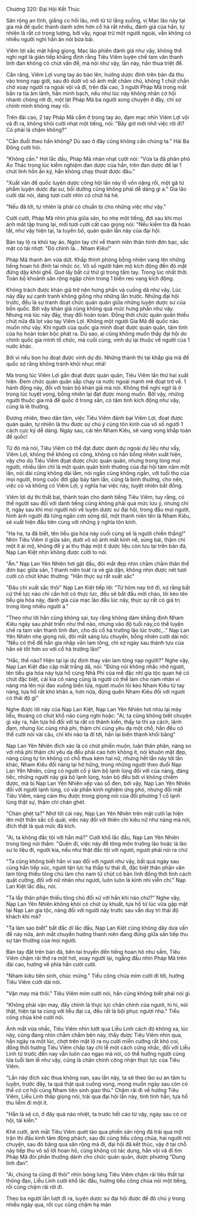 




Chương 320: Đại Hội Kết Thúc


Sân rộng an tĩnh, giằng co hồi lâu, mới từ từ lắng xuống, vị Mạc lão này tại gia mã đế quốc thành danh sớm hơn cổ hà rất nhiều, đánh giá của hắn, tự nhiên là rất có trọng lượng, bởi vậy, ngoại trừ một người ngoài, vẫn không có nhiều người nghĩ hắn ăn nói bừa bãi.

Viêm lợi sắc mặt hắng giọng, Mạc lão phiên đánh giá như vậy, không thể nghi ngờ là gián tiếp khẳng định rằng Tiêu Viêm luyện chế tam văn thanh linh đan không có chút vấn đề, mà nói như vậy, lần này, hắn thua triệt để.

Cắn răng, Viêm Lợi vung tay áo bào lên, hướng dược đỉnh trên bàn đá thu vào trong nạp giới, sau đó dưới vô số ánh mắt chăm chú, không 1 chút chần chờ xoay người ra ngoài vội vã đi, trên đài cao, 3 người Pháp Mã trong mắt bắn ra tia âm lãnh, hắn minh bạch, nếu như lúc này không nhân cơ hội nhanh chóng rời đi, một lát Pháp Mã ba người xong chuyện ở đây, chỉ sợ chính mình không may rồi.

Trên đài cao, 2 tay Pháp Mã cắm ở trong tay áo, đạm mạc nhìn Viêm Lợi vội vã đi ra, không khỏi cười nhạt một tiếng, nói: "Bây giờ mới nhớ việc rời đi? Có phải là chậm không?"

"Cần đuổi theo hắn không? Dù sao ở đây cũng không cần chúng ta." Hải Ba Đông cười hỏi.

"Không cần." Hơi lắc đầu, Pháp Mã nhàn nhạt cười nói: "Vừa ta đã phân phó Áo Thác trong lúc kiểm nghiệm đan dược của hắn, trên đan dược để lại 1 chút linh hồn ấn ký, hắn không chạy thoát được đâu."

"Xuất vân đế quốc luyện dược công hội lần này lỗ vốn nặng rồi, một gã tứ phẩm luyện dược đại sư, bồi dưỡng cũng không phải dễ dàng gì a." Gia lão cười dài nói, dáng tươi cười nhìn có chút hả hê.

"Nếu đã tới, tự nhiên là phải có chuẩn bị cho những việc như vậy."

Cười cười, Pháp Mã nhìn phía giữa sân, ho nhẹ một tiếng, đợi sau khi mọi ánh mắt tập trung lại, mới tươi cười cất cao giọng nói: "Nếu kiểm tra đã hoàn tất, như vậy hiện tại, ta tuyên bố, quán quân lần này của đại hội.

Bàn tay lộ ra khỏi tay áo. Ngón tay chỉ về thanh niên thân hình đơn bạc, sắc mặt có tái nhợt: "Đó chình là... Nham Kiêu!"

Pháp Mã thanh âm vừa dứt. Khắp thính phòng bỗng nhiên vang lên những tiếng hoan hô đinh tai nhức óc. Vô số người hâm mộ kích động đến đỏ mặt đứng dậy khỏi ghế. Quơ lấy bất cứ thứ gì trong tầm tay. Trong lúc nhất thời. Toàn bộ khoảnh sân rộng ngập chìm trong 1 biển reo vang kích động.

Không trách được khán giả trở nên hưng phấn và cuồng dã như vậy. Lúc này đây sự cạnh tranh không giống như những lần trước. Những đại hội trước, đều là sự tranh đoạt chức quán quân giữa những luyện dược sư của bổn quốc. Bởi vậy khán giả cũng không quá mức hưng phấn như vậy. Nhưng mà lúc này đây, thay đổi hoàn toàn. Đồng thời chức quán quân thiếu chút nữa đã lọt vào tay Viêm Lợi. Không một người Gia Mã đế quốc nào muốn như vậy. Khi người của quốc gia mình đoạt được quán quân, tâm tình của họ hoàn toàn bộc phát ra. Dù sao, ai cũng không muốn thấy đại hội do chính quốc gia mình tổ chức, mà cuối cùng, vinh dự lại thuộc về người của 1 nước khác.

Bởi vì nếu bọn họ đoạt được vinh dự đó. Những thành thị tại khắp gia mã đế quốc sợ rằng không tránh khỏi nhục nhã!

Mà trong lúc Viêm Lợi gần đoạt được quán quân, Tiêu Viêm lần thứ hai xuất hiện. Đem chức quán quân sắp chạy ra nước ngoài mạnh mẽ đoạt trở về. 1 hành động này, đối với toàn bộ khán giả mà nói. Không thể nghi ngờ là ở trong lúc tuyệt vọng, bỗng nhiên lại đạt được mong muốn. Bởi vậy, những người thuộc gia mã đế quốc ở trong sân, có tâm tình kích động như vậy, cũng là lẽ thường.

Đương nhiên, theo dân tâm, việc Tiêu Viêm đánh bại Viêm Lợi, đoạt được quán quân, tự nhiên là thu được sự chú ý cùng tôn kính của vô số người 1 cách cực kỳ dễ dàng. Ngày sau, cái tên Nham Kiêu, sẽ vang vọng khắp toàn đế quốc!

Từ đó mà nói, Tiêu Viêm có thể đạt được danh dự ngoài dự liệu như vầy, Viêm Lợi, không thể không có công, không có hắn bỗng nhiên xuất hiện, vậy cho dù Tiêu Viêm đọat được chức quán quân, nhưng trong lòng mọi người, nhiều lắm chỉ là một quán quân bình thường của đại hội tám năm một lần, nói dài cũng không dài lắm, nói ngắn cũng không ngắn, với tuổi thọ của mọi người, trong cuộc đời gặp bảy tám lần, cũng là bình thường, cho nên, việc có và không có Viêm Lợi, ý nghĩa hai việc này, tuyệt nhiên bất đồng.

Viêm lợi dự thi thất bại, thành toàn cho danh tiếng Tiêu Viêm, tuy rằng, có thể người sau đối với danh tiếng cũng không phải quá mức lưu ý, nhưng chí ít, ngày sau khi mọi người nói về luyện dược sư đại hội, trong đầu mọi người, hình ảnh người đã từng ngăn cơn sóng dữ, một thanh niên tên là Nham Kiêu, sẽ xuất hiện đầu tiên cùng với những ý nghĩa tôn kính.

"Ha ha, ta đã biết, tên tiểu gia hỏa này cuối cùng sẽ là người chiến thắng!" Nhìn Tiêu Viêm ở giữa sân, dưới vô số ánh mắt kính nể, sùng bái, thậm chí một ít ái mộ, không để ý ai thu thập một ít dược liệu còn lưu lại trên bàn đá, Nạp Lan Kiệt nhịn không được cười to nói.

"Ân." Nạp Lan Yên Nhiên hơi gật đầu, đôi mắt đẹp nhìn chằm chằm thân thể đơn bạc giữa sân, 1 thanh niên toát ra vẻ già dặn, không nhịn được nét tươi cười có chút khác thường: "Hắn thực sự rất xuất sắc"

"Đâu chỉ xuất sắc thôi" Nạp Lan Kiệt tiếp lời: "Từ hôm nay trở đi, sợ rằng bất cứ thế lực nào chỉ cần hơi có thực lực, đều sẽ bắt đầu mời chào, lôi kéo tên tiểu gia hỏa này, đánh giá của mạc lão đầu lúc nãy, thực sự rất có giá trị trong lòng nhiều người a."

"Theo như lời hắn cũng không sai, tuy rằng không dám khẳng định Nham Kiêu ngày sau phát triển như thế nào, nhưng vào độ tuổi này,có thể luyện chế ra tam văn thanh linh đan, cho dù cổ hà trưởng lão lúc trước,.." Nạp Lan Yên Nhiên nhẹ giọng nói, đôi mắt sáng lưu chuyển, bỗng nhiên cười dài nói: "Nếu có thể để hắn gia nhập vân lam tông, chỉ sợ ngày sau thành tựu của hắn sẽ tốt hơn so với cổ hà trưởng lão!"

"Hắc, thế nào? Hiện tại lại dự định thay vân lam tông nạp người?" Nghe vậy, Nạp Lan Kiệt đảo cặp mắt trắng dã, nói: "Đừng nói không nhắc nhở ngươi, tên tiểu gia hỏa này tựa hồ cùng Nhã Phi của mễ đặc nhĩ gia tộc quan hệ có chút đặc biệt, cái kia cô nàng cũng là người có thể làm cho nam nhân vì nàng mà lên núi đao xuống biển lửa, ngươi muốn lôi kéo Nham Kiêu từ tay nàng, tựa hồ rất khó khăn a, hơn nữa, đừng quên Nham Kiêu đối với ngươi có thái độ gì"

Nghe được lời này của Nạp Lan Kiệt, Nạp Lan Yên Nhiên hơi nhíu lại mày liễu, thoáng có chút khổ não cùng nghi hoặc: "Ai, ta cũng không biết chuyện gì xảy ra, hắn tựa hồ đối với ta rất có thành kiến, thấy ta thì xa cách, lãnh đạm, nhưng lúc cùng nhã phi, thậm chí cùng yêu dạ một chỗ, hắn đều có thể cười nói vài câu, chỉ khi nào ta đi tới, hắn lại biến thành khối băng"

Nạp Lan Yên Nhiên đích xác là có chút phiền muộn, luận thân phân, nàng so với nhã phi thậm chí yêu dạ đều phải cao hơn không ít, nói khuôn mặt đẹp, nàng cũng tự tin không có chỗ thua kém hai nữ, nhưng hết lần này tới lần khác, Nham Kiêu đối nàng lại hờ hững, trong những người theo đuổi Nạp Lan Yên Nhiên, cũng có người cố ý làm bộ lạnh lùng đối với của nàng, đáng tiếc, những người này giả bộ lạnh lùng, toàn bộ đều bởi vì không chiếm được, mà bị Nạp Lan Yên Nhiên xếp vào sổ đen, bởi vậy, Nạp Lan Yên Nhiên đối với người lạnh lùng, có vài phần kinh nghiệm ứng phó, nhưng đối mặt Tiêu Viêm, nàng cảm thụ được trong giọng nói của đối phương 1 cổ lạnh lùng thật sự, thậm chí chán ghét.

"Chán ghét ta?" Nhớ tới cái này, Nạp Lan Yên Nhiên trên mặt cười lại hiện lên một thần sắc cổ quái, việc này đối với thiên chi kiêu nữ như nàng mà nói, đích thật là quá mức đả kích.

"Ai, ta không đắc tội với hắn mà?" Cười khổ lắc đầu, Nạp Lan Yên Nhiên trong lòng nói thầm: "Quên đi, việc này để tông môn trưởng lão hoặc là lão sư lo liệu đi, người kia, nếu như thật đắc tội với ngươi, ngươi phải nói ra chứ

"Ta cũng không biết hắn vì sao đối với ngươi như vậy, bất quá ngày sau cùng hắn tiếp xúc, ngươi tận lực hạ thấp tư thái đi, đặc biệt thân phận vân lam tông thiếu tông chủ làm cho nam tử chút có bản lĩnh đồng thời tính cách quật cường, đối với nữ nhân như ngươi, luôn luôn là kính nhi viễn chi." Nạp Lan Kiệt lắc đầu, nói.

"Ta lấy thân phận thiếu tông chủ đối xử với hắn khi nào chứ?" Nghe vậy, Nạp Lan Yên Nhiên không khỏi có chút ủy khuất, tựa hồ từ lúc vừa gặp mặt tại Nạp Lan gia tộc, nàng đối với người này trước sau vẫn duy trì thái độ khách khí mà?

"Ta làm sao biết" bất đắc dĩ lắc đầu, Nạp Lan Kiệt cũng không dây dưa vấn đề này nữa, ánh mắt chuyển hướng thanh niên đang đứng giữa sân tiếp thu sự tán thưởng của mọi người.

Bàn tay đặt trên bàn đá, bên tai truyền đến tiếng hoan hô như sấm, Tiêu Viêm chậm rãi thở ra một hơi, xoay người lại, ngẩng đầu nhìn Pháp Mã trên đài cao, hướng về phía hắn cười cười.

"Nham kiêu tiên sinh, chúc mừng." Tiểu công chúa mỉm cười đi tới, hướng Tiêu Viêm cười dài nói.

"Vận may mà thôi." Tiêu Viêm mỉm cười nói, hắn cũng không biết phải nói gì.

"Không phải vận may, đây chính là thực lực chân chính của ngươi, hi hi, nói thật, hiện tại ta cùng với liễu đại ca, đều rất là bội phục ngươi nha." Tiểu công chúa khẽ cười nói.

Ánh mắt vừa nhấc, Tiêu Viêm nhìn lướt qua Liễu Linh cách đó không xa, lúc này, cũng đang nhìn chằm chằm bên này, thấy được Tiêu Viêm nhìn qua, hắn ngây ra một lúc, chợt trên mặt lộ ra nụ cười miễn cưỡng rất khó coi, đồng thời hướng Tiêu Viêm chắp tay chi lễ một cách cứng nhắc, đối với Liễu Linh từ trước đến nay vẫn luôn cao ngạo mà nói, có thể hướng người cùng lứa tuổi làm lễ như vậy, cũng là chân chính công nhận thực lực của Tiêu Viêm.

"Lần này đích xác thua không oan, sau lần này, ta sẽ theo lão sư an tâm tu luyện, trước đây, ta quả thật quá cuồng vọng, mong muốn ngày sau còn có thể có cơ hội cùng Nham tiên sinh giao thủ." Chậm rãi đi về hướng Tiêu Viêm, Liễu Linh thấp giọng nói, trải qua đại hội lần này, tính tình hắn, tựa hồ thu liễm đi một ít.

"Hẳn là sẽ có, ở đây quá náo nhiệt, ta trước hết cáo từ vậy, ngày sau có cơ hội, tái kiến."

Khẽ cười, ánh mắt Tiêu Viêm quét tảo qua phiến sân rộng đã trải qua một trận thi đấu kinh tâm động phách, sau đó cùng tiểu công chúa, hai người nói chuyện, sau đó băng qua sân rộng mà đi, đại hội đã kết thúc, vậy ở tại chỗ này tiếp thu vô số lời hoan hô, cũng không có tác dụng, hắn vội vã đi tìm Pháp Mã đòi phần thưởng dành cho chức quán quân, dược phương "Dung linh đan".

"Ai, chúng ta cũng đi thôi" nhìn bóng lưng Tiêu Viêm chậm rãi tiêu thất tại thông đạo, Liễu Linh cười khổ lắc đầu, hướng tiểu công chúa nói một tiếng, rồi cũng chậm rãi rời đi.

Theo ba người lần lượt đi ra, luyện dược sư đại hội được đế đô chú ý trong nhiều ngày qua, rốt cục cũng chậm hạ màn




